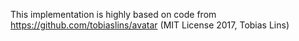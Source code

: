 This implementation is highly based on code from https://github.com/tobiaslins/avatar (MIT License 2017, Tobias Lins)
